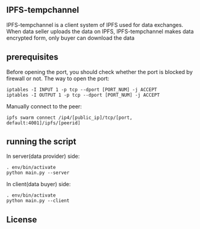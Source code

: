 ## IPFS-tempchannel

IPFS-tempchannel is a client system of IPFS used for data exchanges.
When data seller uploads the data on IPFS, IPFS-tempchannel makes data encrypted form, only buyer can download the data

## prerequisites

Before opening the port, you should check whether the port is blocked by firewall or not.
The way to open the port:

    iptables -I INPUT 1 -p tcp --dport [PORT_NUM] -j ACCEPT
    iptables -I OUTPUT 1 -p tcp --dport [PORT_NUM] -j ACCEPT

Manually connect to the peer:

    ipfs swarm connect /ip4/[public_ip]/tcp/[port, default:4001]/ipfs/[peerid]

## running the script

In server(data provider) side:

    . env/bin/activate
    python main.py --server

In client(data buyer) side:

    . env/bin/activate
    python main.py --client

## License

